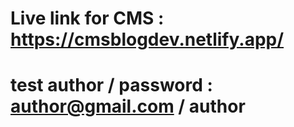 # Live link for CMS : https://cmsblogdev.netlify.app/

# test author / password : author@gmail.com / author
